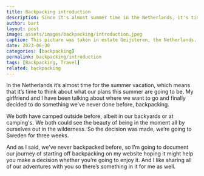 ```yaml
---
title: Backpacking introduction
description: Since it's almost summer time in the Netherlands, it's time to plan the summer vacation. This year it's going to be backpacking in Sweden.
author: bart
layout: post
image: assets/images/backpacking/introduction.jpeg
caption: This picture was taken in estate Geijsteren, the Netherlands.
date: 2023-06-30
categories: [backpacking]
permalink: backpacking/introduction
tags: [Backpacking, Travel]
related: backpacking
---
```


In the Netherlands it’s almost time for the summer vacation, which means that it’s
time to think about what our plans this summer are going to be. My girlfriend and I
have been talking about where we want to go and finally decided to do something we’ve
never done before, backpacking.

We both have camped outside before, albeit in our backyards or at camping's. We both could
see the beauty of being in the moment all by ourselves out in the wilderness. So the decision
was made, we’re going to Sweden for three weeks.

And as I said, we’ve never backpacked before, so I’m going to document our journey of starting
off backpacking on my website hoping it might help you make a decision whether you’re
going to enjoy it. And I like sharing all of our adventures with you so there’s something in it
for me as well.